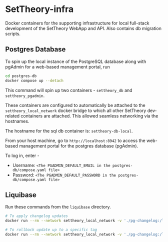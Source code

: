 # SetTheory-infra
Docker containers for the supporting infrastructure for local full-stack development of the SetTheory WebApp and API.
Also contains db migration scripts.

## Postgres Database
To spin up the local instance of the PostgreSQL database along with pgAdmin for a web-based management portal, run

```bash
cd postgres-db
docker compose up --detach
```

This command will spin up two containers - `settheory_db` and `settheory_pgadmin`.

These containers are configured to automatically be attached to the `settheory_local_network` docker bridge to which all other SetTheory dev-related containers are attached. This allowed seamless networking via the hostnames.

The hostname for the sql db container is: `settheory-db-local`.

From your host machine, go to `http://localhost:8942` to access the web-based management portal for the postgres database (pgAdmin).

To log in, enter -
* Username: `<The PGADMIN_DEFAULT_EMAIL in the postgres-db/compose.yaml file>`
* Password: `<The PGADMIN_DEFAULT_PASSWORD in the postgres-db/compose.yaml file>`

## Liquibase
Run these commands from the `liquibase` directory.

```bash
# To apply changelog updates
docker run --rm --network settheory_local_network -v './pg-changelog:/liquibase/changelog' -v './liquibase.properties:/liquibase/liquibase.docker.properties' liquibase:4.32.0-alpine liquibase --defaults-file=/liquibase/liquibase.docker.properties update

# To rollback update up to a specific tag
docker run --rm --network settheory_local_network -v './pg-changelog:/liquibase/changelog' -v './liquibase.properties:/liquibase/liquibase.docker.properties' liquibase:4.32.0-alpine liquibase --defaults-file=/liquibase/liquibase.docker.properties rollback --tag=_epoch
